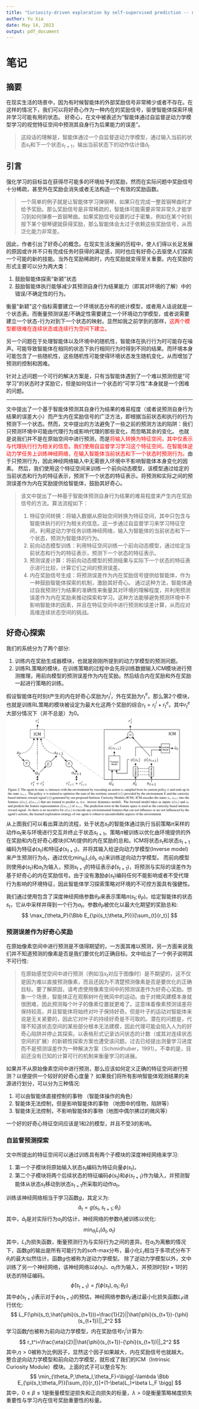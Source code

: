 ```yaml
---
title: "Curiosity-driven exploration by self-supervised prediction -- note"
author: Yu Xia
date: May 14, 2023
output: pdf_document
---
```

# 笔记
## 摘要
在现实生活的场景中，因为有时候智能体的外部奖励信号非常稀少或者不存在。在这样的情况下，我们可以将好奇心作为一种内在的奖励信号，驱使智能体探索环境并学习可能有用的状态。
好奇心，在文中被表述为“智能体通过自监督逆动力学模型学习的视觉特征空间中预测其自身行为后果能力的误差”。
> 这段话的理解是，智能体通过一个自监督逆动力学模型，通过输入当前的状态$s_t$和下一个状态$s_{t+1}$，输出当前状态下的动作估计值$\hat{a}_t$

## 引言
强化学习的目标旨在获得尽可能多的环境给予的奖励，然而在实际问题中奖励信号十分稀疏，甚至外在奖励会消失或者无法构造一个有效的奖励函数。
> 一个简单的例子就是让智能体学习弹钢琴，如果只在完成一整首钢琴曲时才给予奖励。那么奖励信号是非常稀疏的，智能体可能需要非常非常久才能学习到如何弹奏一首钢琴曲。如果奖励信号设置的过于密集，例如在某个时刻按下某个钢琴键就获得奖励，那么智能体会太过于依赖这些奖励信号，从而泛化能力非常差。

因此，作者引出了好奇心的概念。在现实生活发展的历程中，使人们得以长足发展的原因或许并不只有完成任务时获得的满足感，同时也应有好奇心去驱使人们探索一个可能的新的技能。当外在奖励稀疏时，内在奖励就变得至关重要。内在奖励的形式主要可以分为两大类：
1. 鼓励智能体探索“新颖”状态
2. 鼓励智能体执行能够减少其预测自身行为结果能力（即其对环境的了解）中的错误/不确定性的行为。

衡量"新颖"这个指标需要建立一个环境状态分布的统计模型，或者用人话说就是一个状态表。而衡量预测误差/不确定性需要建立一个环境动力学模型，或者说需要建立一个状态-行为对到下一个状态的映射。显然如我之前学到的那样，<font color="red">这两个模型都很难在连续状态或连续行为空间下建立。</font>

另一个问题在于处理智能体以及环境中的随机性，智能体在执行行为时可能存在噪声。可能导致智能体在相同的状态下执行相同行为时得到不同的结果。而环境本身可能包含了一些随机性，这些随机性可能使得环境状态发生随机变化，从而增加了预测的控制和困难。

针对上述问题一个可行的解决方案是，只有当智能体遇到了一个难以预测但是“可学习”的状态时才奖励它，但是如何估计一个状态的“可学习性”本身就是一个困难的问题。

---
文中提出了一个基于智能体预测其自身行为结果的难易程度（或者说预测自身行为结果的误差大小）而产生内在奖励信号的广泛方法，即根据当前状态和执行的行为预测下一个状态。然而，文中提出的方法避免了一些之前的预测方法的陷阱：我们只预测环境中可能由代理行为或影响代理的那些变化，而忽略其余的变化。
也就是说我们并不是在原始空间中进行预测，而是<font color="red">将输入转换为特征空间，其中仅表示与代理执行行为相关的信息。我们使用自监督学习学习这个特征空间，在智能体逆动力学任务上训练神经网络，在输入智能体当前状态和下一个状态时预测行为。</font>由于只预测行为，因此神经网络输入中无需嵌入环境中不影响智能体本身变化的因素。
然后，我们使用这个特征空间来训练一个前向动态模型，该模型通过给定的当前状态和行为的特征表示，预测下一个状态的特征表示。将预测和实际之间的预测误差作为内在奖励提供给智能体，鼓励其好奇心。

> 该文中提出了一种基于智能体预测自身行为结果的难易程度来产生内在奖励信号的方法。算法流程如下：
> 1. 特征空间转换：将输入数据从原始空间转换为特征空间，其中只包含与智能体执行的行为相关的信息。这一步通过自监督学习来学习特征空间，利用逆动力学任务训练神经网络，输入为智能体的当前状态和下一个状态，预测为智能体的行为。
> 2. 前向动态模型训练：利用特征空间训练一个前向动态模型，通过给定当前状态和行为的特征表示，预测下一个状态的特征表示。
> 3. 预测误差计算：将前向动态模型的预测结果与实际下一个状态的特征表示进行比较，计算它们之间的预测误差。
> 4. 内在奖励信号生成：将预测误差作为内在奖励信号提供给智能体，作为一种鼓励智能体探索的机制，激励其好奇心。
通过这种方法，智能体通过自我预测行为结果的准确性来衡量其对环境的理解程度，并利用预测误差作为内在奖励来推动探索和学习。这种方法能够避免预测环境中不影响智能体的因素，并且在特征空间中进行预测和误差计算，从而应对高维连续状态空间的挑战。

## 好奇心探索
我们的系统分为了两个部分:
1. 训练内在奖励生成器模块，也就是刚刚所提到的动力学模型的预测问题。
2. 训练RL策略的模块，在训练策略的过程中会先将训练数据输入ICM模块进行预测推理，用前向模型的预测误差作为内在奖励。然后结合内在奖励和外在奖励一起进行策略的训练。

假设智能体在时刻$t$产生的内在好奇心奖励为$r_{t}^{i}$，外在奖励为$r_{t}^{e}$。那么第2个模块，也就是训练RL策略的模块被设定为最大化这两个奖励的综合$r_t=r_{t}^{i} + r_{t}^{e}$。其中$r_{t}^{e}$大部分情况下（并不总是）为0。
![avatar](images/figure%202.png)
从上图我们可以看出算法的流程，处于状态$s_t$的智能体通过执行当前策略$\pi$采样的动作$a_t$来与环境进行交互并终止于状态$s_{t+1}$。策略$\pi$被训练以优化由环境提供的外在奖励和内在好奇心模块(ICM)提供的内在奖励的总和。ICM将状态$s_t$和状态$s_{t+1}$编码为特征$\phi(s_t)$和特征$\phi(s_{t+1})$。并将其输入给逆向动力学模型(Inverse model)来产生预测行为$\hat{a}_t$，通过优化$\min_{\theta_{I}}{L_{I}(\hat{a}_{t},a_t)}$来训练逆向动力学模型。
而前向模型则使用$\phi(s_t)$和$a_t$为输入，预测$s_{t+1}$的特征表示$\hat{\phi}(s_{t+1})$，将预测与实际的误差作为基于好奇心的内在奖励信号。由于没有激励$\phi(s_t)$编码任何不能影响或者不受代理行为影响的环境特征，因此智能体学习探索策略对环境的不可控方面具有强健性。

我们通过使用包含了深度神经网络参数$\theta_{P}$来表示策略$\pi(s_t;\theta_P)$。给定智能体的状态$s_t$，它从中采样并得到一个行为$a_t$。参数$\theta_P$被优化以最大化期望的奖励总和:
$$
\max_{\theta_P}{\Bbb E_{\pi(s_t;\theta_P)}}[\sum_{t}{r_t}]
$$

### 预测误差作为好奇心奖励
在原始像素空间中进行预测是不值得期望的，一方面其难以预测，另一方面来说我们并不知道预测的像素是否是我们要优化的正确目标。文中给出了一个例子说明其不可行性:
>在原始感觉空间中进行预测（例如当$s_t$对应于图像时）是不期望的，这不仅是因为难以直接预测像素，而且还因为不清楚预测像素是否是要优化的正确目标。要了解原因，请考虑使用像素空间中的预测误差作为好奇心奖励。想象一个场景，智能体正在观察树叶在微风中的运动。由于对微风建模本身就很困难，因此预测每个叶子的像素位置就更难了。这意味着像素预测误差将保持较高，并且智能体将始终对叶子保持好奇。但是叶子的运动对智能体来说是无关紧要的，因此它对叶子的持续好奇是不可取的。潜在的问题是，代理不知道状态空间的某些部分根本无法建模，因此代理可能会陷入人为的好奇心陷阱并停止其探索。以表格形式记录访问状态的计数（或其对连续状态空间的扩展）的新颖性探索方案也遭受该问题。过去已经提出测量学习进度而不是预测误差作为一种解决方案（Schmidhuber，1991）。不幸的是，目前还没有已知的计算可行的机制来衡量学习的进展。

如果并不从原始像素空间中进行预测，那么应该如何定义正确的特征空间进行预测？以便提供一个较好的好奇心度量？
如果我们将所有影响智能体观测结果的来源进行划分，可以分为三种情况:
1. 可以由智能体直接控制的事物 （智能体操作的角色）
2. 智能体无法控制，但是影响智能体的事物 （地图中的怪物，陷阱等）
3. 智能体无法控制，不影响智能体的事物（地图中偶尔拂过的微风等）

一个好的好奇心特征空间应该是1和2的模型，并且不受3的影响。

### 自监督预测探索
文中所提出的特征空间可以通过训练具有两个子模块的深度神经网络来学习:
1. 第一个子模块将原始输入状态$s_t$编码为特征向量$\phi(s_t)$。
2. 第二个子模块将两个后续状态的特征编码$\phi(s_t)$和$\phi(s_{t+1})$作为输入，并预测智能体从状态$s_t$移动到状态$s_{t+1}$所采取的动作$a_t$。

训练该神经网络相当于学习函数$g$，其定义为:
$$
\hat{a}_t=g(s_t,s_{t+1};\theta_I)
$$
其中，$\hat{a}_t$是对实际行为$a_t$的估计，神经网络的参数$\theta_I$被训练以优化:
$$
\min_{\theta_I}L_{I}(\hat{a}_t,a_t)
$$
其中，$L_I$为损失函数，衡量预测行为与实际行为之间的差异。在$a_t$为离散的情况下，函数$g$的输出是所有可能行为的soft-max分布，最小化$L_I$相当于多项式分布下$\theta_I$的最大似然估计。函数$g$也被称为逆动力学模型。
除了逆动力学模型以外，文中训练了另一个神经网络，该神经网络以$\phi(s_t)、a_t$作为输入，并预测时刻$t+1$时的状态的特征编码。
$$
\hat{\phi}(s_{t+1})=f(\phi(s_t),a_t;\theta_F)
$$
其中$\hat{\phi}(s_{t+1})$表示对于${\phi}(s_{t+1})$的预估，神经网络参数$\theta_F$通过最小化损失函数$L_F$进行优化:
$$
L_F(\phi(s_t),\hat{\phi}(s_{t+1}))=\frac{1}{2}||\hat{\phi}(s_{t+1})-{\phi}(s_{t+1})||_2^2
$$
学习函数$f$也被称为前向动力学模型，内在奖励信号$r_t^i$计算为:
$$
r_t^i=\frac{\eta}{2}||\hat{\phi}(s_{t+1})-{\phi}(s_{t+1})||_2^2
$$
其中,$\eta > 0$被称为比例因子，显然这个因子如果越大，内在奖励信号也就越大。
整合逆向动力学模型和前向动力学模型，就形成了我们的ICM（Intrinsic Curiosity Module）模块。上面的式子可以整合写为:
$$
\min_{\theta_P,\theta_I,\theta_F}=\bigg[-\lambda \Bbb E_{\pi(s_t;\theta_P)}[\sum_{t}{r_t}]+(1-\beta)L_I+\beta L_F \bigg]
$$
其中，$0 \leq \beta \leq 1$是衡量模型逆损失和正向损失的标量，$\lambda > 0$是衡量策略梯度损失重要性与学习内在信号奖励重要性的标量。
